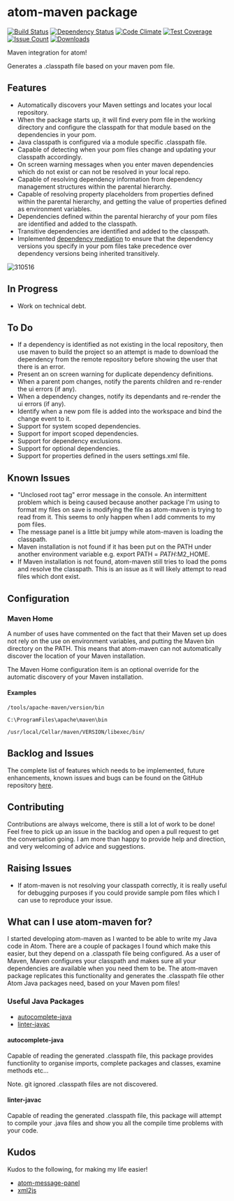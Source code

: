 # atom-maven package

[![Build Status](https://api.travis-ci.org/concon121/atom-maven.png)](https://api.travis-ci.org/concon121/atom-maven)
[![Dependency Status](https://david-dm.org/concon121/atom-maven.svg)](https://david-dm.org/concon121/atom-maven)
[![Code Climate](https://codeclimate.com/github/concon121/atom-maven/badges/gpa.svg)](https://codeclimate.com/github/concon121/atom-maven)
[![Test Coverage](https://codeclimate.com/github/concon121/atom-maven/badges/coverage.svg)](https://codeclimate.com/github/concon121/atom-maven/coverage)
[![Issue Count](https://codeclimate.com/github/concon121/atom-maven/badges/issue_count.svg)](https://codeclimate.com/github/concon121/atom-maven)
[![Downloads](https://img.shields.io/apm/dm/atom-maven.svg?maxAge=2592000)](https://atom.io/packages/atom-maven)

Maven integration for atom!

Generates a .classpath file based on your maven pom file.

## Features
- Automatically discovers your Maven settings and locates your local repository.
- When the package starts up, it will find every pom file in the working directory and configure the classpath for that module based on the dependencies in your pom.
- Java classpath is configured via a module specific .classpath file.
- Capable of detecting when your pom files change and updating your classpath accordingly.
- On screen warning messages when you enter maven dependencies which do not exist or can not be resolved in your local repo.
- Capable of resolving dependency information from dependency management structures within the parental hierarchy.
- Capable of resolving property placeholders from properties defined within the parental hierarchy, and getting the value of properties defined as environment variables.
- Dependencies defined within the parental hierarchy of your pom files are identified and added to the classpath.
- Transitive dependencies are identified and added to the classpath.
- Implemented [dependency mediation](https://maven.apache.org/guides/introduction/introduction-to-dependency-mechanism.html#Transitive_Dependencies) to ensure that the dependency versions you specify in your pom files take precedence over dependency versions being inherited transitively.

![310516](https://cloud.githubusercontent.com/assets/12021575/15692408/12018824-2786-11e6-8cac-289fd0af4076.JPG)

## In Progress
- Work on technical debt.

## To Do
- If a dependency is identified as not existing in the local repository, then use maven to build the project so an attempt is made to download the dependency from the remote repository before showing the user that there is an error.
- Present an on screen warning for duplicate dependency definitions.
- When a parent pom changes, notify the parents children and re-render the ui errors (if any).
- When a dependency changes, notify its dependants and re-render the ui errors (if any).
- Identify when a new pom file is added into the workspace and bind the change event to it.
- Support for system scoped dependencies.
- Support for import scoped dependencies.
- Support for dependency exclusions.
- Support for optional dependencies.
- Support for properties defined in the users settings.xml file.

## Known Issues
- "Unclosed root tag" error message in the console.  An intermittent problem which is being caused because another package I'm using to format my files on save is modifying the file as atom-maven is trying to read from it.  This seems to only happen when I add comments to my pom files.
- The message panel is a little bit jumpy while atom-maven is loading the classpath.
- Maven installation is not found if it has been put on the PATH under another environment variable e.g. export PATH = $PATH:$M2_HOME.
- If Maven installation is not found, atom-maven still tries to load the poms and resolve the classpath.  This is an issue as it will likely attempt to read files which dont exist.

## Configuration  

### Maven Home

A number of uses have commented on the fact that their Maven set up does not rely on the use on environment variables, and putting the Maven bin directory on the PATH.  This means that atom-maven can not automatically discover the location of your Maven installation.

The Maven Home configuration item is an optional override for the automatic discovery of your Maven installation.

#### Examples

```
/tools/apache-maven/version/bin
```
```
C:\ProgramFiles\apache\maven\bin
```
```
/usr/local/Cellar/maven/VERSION/libexec/bin/
```

## Backlog and Issues
The complete list of features which needs to be implemented, future enhancements, known issues and bugs can be found on the GitHub repository [here](https://github.com/concon121/atom-maven/issues).

## Contributing
Contributions are always welcome, there is still a lot of work to be done!  Feel free to pick up an issue in the backlog and open a pull request to get the conversation going.  I am more than happy to provide help and direction, and very welcoming of advice and suggestions.

## Raising Issues

- If atom-maven is not resolving your classpath correctly, it is really useful for debugging purposes if you could provide sample pom files which I can use to reproduce your issue.

## What can I use atom-maven for?

I started developing atom-maven as I wanted to be able to write my Java code in Atom.  There are a couple of packages I found which make this easier, but they depend on a .classpath file being configured.  As a user of Maven, Maven configures your classpath and makes sure all your dependencies are available when you need them to be.  The atom-maven package replicates this functionality and generates the .classpath file other Atom Java packages need, based on your Maven pom files!   

### Useful Java Packages

* [autocomplete-java](https://atom.io/packages/autocomplete-java)
* [linter-javac](https://atom.io/packages/linter-javac)

#### autocomplete-java
Capable of reading the generated .classpath file, this package provides functionlity to organise imports, complete packages and classes, examine methods etc...

Note. git ignored .classpath files are not discovered.

#### linter-javac
Capable of reading the generated .classpath file, this package will attempt to compile your .java files and show you all the compile time problems with your code.

## Kudos
Kudos to the following, for making my life easier!

* [atom-message-panel](https://github.com/tcarlsen/atom-message-panel)
* [xml2js](https://github.com/Leonidas-from-XIV/node-xml2js)
